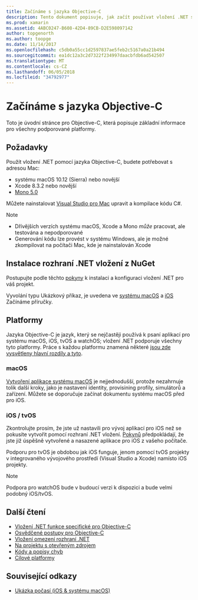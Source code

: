 ```yaml
---
title: Začínáme s jazyka Objective-C
description: Tento dokument popisuje, jak začít používat vložení .NET s cílem C. Popisuje požadavky, instalace rozhraní .NET vložení z NuGet a podporované platformy.
ms.prod: xamarin
ms.assetid: 4ABC0247-B608-42D4-89CB-D2E598097142
author: topgenorth
ms.author: toopge
ms.date: 11/14/2017
ms.openlocfilehash: c5db0a55cc1d2597837ae5feb2c5167a0a21b494
ms.sourcegitcommit: ea1dc12a3c2d7322f234997daacbfdb6ad542507
ms.translationtype: MT
ms.contentlocale: cs-CZ
ms.lasthandoff: 06/05/2018
ms.locfileid: "34792977"
---
```

# <a name="getting-started-with-objective-c"></a>Začínáme s jazyka Objective-C

Toto je úvodní stránce pro Objective-C, která popisuje základní informace pro všechny podporované platformy.

## <a name="requirements"></a>Požadavky

Použít vložení .NET pomocí jazyka Objective-C, budete potřebovat s adresou Mac:

* systému macOS 10.12 (Sierra) nebo novější
* Xcode 8.3.2 nebo novější
* [Mono 5.0](http://www.mono-project.com/download/)

Můžete nainstalovat [Visual Studio pro Mac](https://www.visualstudio.com/vs/visual-studio-mac/) upravit a kompilace kódu C#.

> [!NOTE]
> * Dřívějších verzích systému macOS, Xcode a Mono _může_ pracovat, ale testována a nepodporované
> * Generování kódu lze provést v systému Windows, ale je možné zkompilovat na počítači Mac, kde je nainstalován Xcode

## <a name="installing-net-embedding-from-nuget"></a>Instalace rozhraní .NET vložení z NuGet

Postupujte podle těchto [pokyny](~/tools/dotnet-embedding/get-started/install/install.md) k instalaci a konfiguraci vložení .NET pro váš projekt.

Vyvolání typu Ukázkový příkaz, je uvedena ve [systému macOS](~/tools/dotnet-embedding/get-started/objective-c/macos.md) a [iOS](~/tools/dotnet-embedding/get-started/objective-c/ios.md) Začínáme příručky.

## <a name="platforms"></a>Platformy

Jazyka Objective-C je jazyk, který se nejčastěji používá k psaní aplikací pro systému macOS, iOS, tvOS a watchOS; vložení .NET podporuje všechny tyto platformy. Práce s každou platformu znamená některé [jsou zde vysvětleny hlavní rozdíly a tyto](~/tools/dotnet-embedding/objective-c/platforms.md).

### <a name="macos"></a>macOS

[Vytvoření aplikace systému macOS](~/tools/dotnet-embedding/get-started/objective-c/macos.md) je nejjednodušší, protože nezahrnuje tolik další kroky, jako je nastavení identity, provisining profily, simulátorů a zařízení. Můžete se doporučuje začínat dokumentu systému macOS před pro iOS.

### <a name="ios--tvos"></a>iOS / tvOS

Zkontrolujte prosím, že jste už nastavili pro vývoj aplikací pro iOS než se pokusíte vytvořit pomocí rozhraní .NET vložení. [Pokynů](~/tools/dotnet-embedding/get-started/objective-c/ios.md) předpokládají, že jste již úspěšně vytvořené a nasazené aplikace pro iOS z vašeho počítače.

Podporu pro tvOS je obdobou jak iOS funguje, jenom pomocí tvOS projekty v integrovaného vývojového prostředí (Visual Studio a Xcode) namísto iOS projekty.

> [!NOTE]
> Podpora pro watchOS bude v budoucí verzi k dispozici a bude velmi podobný iOS/tvOS.

## <a name="further-reading"></a>Další čtení

* [Vložení .NET funkce specifické pro Objective-C](~/tools/dotnet-embedding/objective-c/index.md)
* [Osvědčené postupy pro Objective-C](~/tools/dotnet-embedding/objective-c/best-practices.md)
* [Vložení omezení rozhraní .NET](~/tools/dotnet-embedding/limitations.md)
* [Na projektu s otevřeným zdrojem](https://github.com/mono/Embeddinator-4000/blob/master/Contributing.md)
* [Kódy a popisy chyb](~/tools/dotnet-embedding/errors.md)
* [Cílové platformy](~/tools/dotnet-embedding/objective-c/platforms.md)

## <a name="related-links"></a>Související odkazy

- [Ukázka počasí (iOS & systému macOS)](https://github.com/jamesmontemagno/embeddinator-weather)
